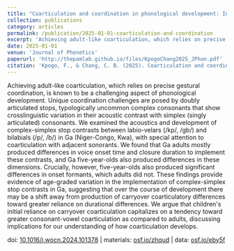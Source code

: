 ```yaml
---
title: "Coarticulation and coordination in phonological development: Insights from children's and adults' production of complex–simplex stop contrasts in Ga"
collection: publications
category: articles
permalink: /publication/2025-01-01-coarticulation-and-coordination
excerpt: 'Achieving adult-like coarticulation, which relies on precise gestural coordination, is known to be a challenging aspect...'
date: 2025-01-01
venue: 'Journal of Phonetics'
paperurl: 'http://thepamlab.github.io/files/KpogoChang2025_JPhon.pdf'
citation: 'Kpogo, F., & Chang, C. B. (2025). Coarticulation and coordination in phonological development: Insights from children's and adults' production of complex–simplex stop contrasts in Ga. <i>Journal of Phonetics</i>, <i>108</i>, 101378.'
---
```


Achieving adult-like coarticulation, which relies on precise gestural coordination, is known to be a challenging aspect of phonological development. Unique coordination challenges are posed by doubly articulated stops, typologically uncommon complex consonants that show crosslinguistic variation in their acoustic contrast with simplex (singly articulated) consonants. We examined the acoustics and development of complex-simplex stop contrasts between labio-velars (/kp/, /gb/) and bilabials (/p/, /b/) in Ga (Niger-Congo, Kwa), with special attention to coarticulation with adjacent sonorants. We found that Ga adults mostly produced differences in voice onset time and closure duration to implement these contrasts, and Ga five-year-olds also produced differences in these dimensions. Crucially, however, five-year-olds also produced significant differences in onset formants, which adults did not. These findings provide evidence of age-graded variation in the implementation of complex-simplex stop contrasts in Ga, suggesting that over the course of development there may be a shift away from production of carryover coarticulatory differences toward greater reliance on durational differences. We argue that children's initial reliance on carryover coarticulation capitalizes on a tendency toward greater consonant-vowel coarticulation as compared to adults, discussing implications for our understanding of how coarticulation develops.

doi: <a href='https://doi.org/10.1016/j.wocn.2024.101378' target="_blank">10.1016/j.wocn.2024.101378</a> | materials: <a href='https://osf.io/zhqud/' target="_blank">osf.io/zhqud</a> | data: <a href='https://osf.io/eby5f/' target="_blank">osf.io/eby5f</a>
